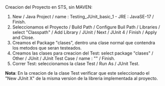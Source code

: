 Creacion del Proyecto en STS, sin MAVEN:

1. New / Java Project / name : Testing_JUnit_basic_1 - JRE : JavaSE-17 / Finish.
2. Seleccionamos el Proyecto / Build Path / Configure Buil Path / Libraries / select "Classpath" / Add Library / JUnit / Next / JUnit 4 / Finish / Apply and Close.
3. Creamos el Package "clases", dentro una clase normal que contendra los metodos que seran testeados.
4. Creamos las clases para creacion del Test: select package "clases" / Other / JUnit / JUnit Test Case / name : "" / Finish.
5. Correr Test: seleccionamos la clase Test / Run As / JUnit Test.

**Nota**: En la creacion de la clase Test verificar que este seleccionado el "New JUnit X" de la misma version de la libreria implementada al proyecto.